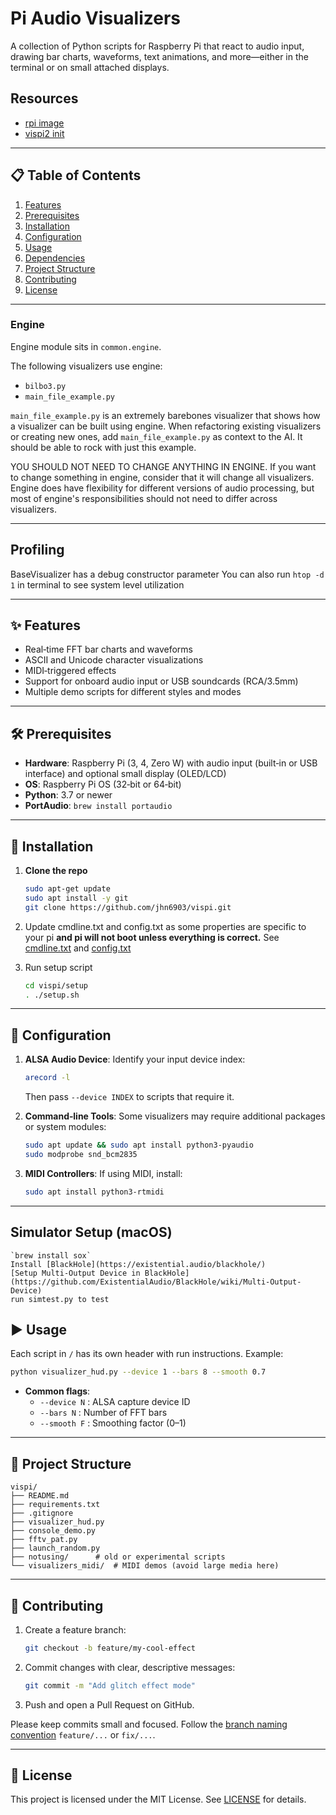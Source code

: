 # Pi Audio Visualizers

A collection of Python scripts for Raspberry Pi that react to audio input, drawing bar charts, waveforms, text animations, and more—either in the terminal or on small attached displays.

## Resources
- [rpi image](https://drive.google.com/file/d/1rH2YuP0mFvTjTMQnb0vNpmKJKPeMZo-3/view?ts=682412a7)
- [vispi2 init](https://docs.google.com/document/d/1ER7_tTq0OyI8gDhiiG17zMWlnprJ0Ygq7cK71soKqBY/edit?tab=t.0#heading=h.du8nta6zqtti)

---

## 📋 Table of Contents
1. [Features](#features)
2. [Prerequisites](#prerequisites)
3. [Installation](#installation)
4. [Configuration](#configuration)
5. [Usage](#usage)
6. [Dependencies](#dependencies)
7. [Project Structure](#project-structure)
8. [Contributing](#contributing)
9. [License](#license)

---

### Engine
Engine module sits in `common.engine`.

The following visualizers use engine:
- `bilbo3.py`
- `main_file_example.py`

`main_file_example.py` is an extremely barebones visualizer that shows how a visualizer can be built using engine.
When refactoring existing visualizers or creating new ones, add `main_file_example.py` as context to the AI.
It should be able to rock with just this example.

YOU SHOULD NOT NEED TO CHANGE ANYTHING IN ENGINE. If you want to change something in engine, consider that it will change
all visualizers. Engine does have flexibility for different versions of audio processing, but most of engine's responsibilities
should not need to differ across visualizers.

---

## Profiling
BaseVisualizer has a debug constructor parameter
You can also run `htop -d 1` in terminal to see system level utilization

---

## ✨ Features
- Real‑time FFT bar charts and waveforms
- ASCII and Unicode character visualizations
- MIDI‑triggered effects
- Support for onboard audio input or USB soundcards (RCA/3.5mm)
- Multiple demo scripts for different styles and modes

---

## 🛠 Prerequisites
- **Hardware**: Raspberry Pi (3, 4, Zero W) with audio input (built‑in or USB interface) and optional small display (OLED/LCD)
- **OS**: Raspberry Pi OS (32‑bit or 64‑bit)
- **Python**: 3.7 or newer
- **PortAudio**: `brew install portaudio`

---

## 🚀 Installation
1. **Clone the repo**
    ```bash
    sudo apt-get update
    sudo apt install -y git
    git clone https://github.com/jhn6903/vispi.git
    ```

2. Update cmdline.txt and config.txt as some properties are specific to your pi **and pi will not boot unless everything is correct.**
See [cmdline.txt](./setup/boot/firmware/cmdline.txt) and [config.txt](./setup/boot/firmware/config.txt)

3. Run setup script
    ```bash
    cd vispi/setup
    . ./setup.sh
    ```

---

## 🔧 Configuration
1. **ALSA Audio Device**: Identify your input device index:
    ```bash
    arecord -l
    ```
    Then pass `--device INDEX` to scripts that require it.

2. **Command‑line Tools**: Some visualizers may require additional packages or system modules:
    ```bash
    sudo apt update && sudo apt install python3-pyaudio
    sudo modprobe snd_bcm2835
    ```

3. **MIDI Controllers**: If using MIDI, install:
    ```bash
    sudo apt install python3-rtmidi
    ```

---

## Simulator Setup (macOS)
    `brew install sox`
    Install [BlackHole](https://existential.audio/blackhole/) 
    [Setup Multi-Output Device in BlackHole](https://github.com/ExistentialAudio/BlackHole/wiki/Multi-Output-Device)
    run simtest.py to test

## ▶️ Usage
Each script in `/` has its own header with run instructions. Example:
```bash
python visualizer_hud.py --device 1 --bars 8 --smooth 0.7
```

- **Common flags**:
  - `--device N` : ALSA capture device ID
  - `--bars N` : Number of FFT bars
  - `--smooth F` : Smoothing factor (0–1)

---

## 📂 Project Structure
```
vispi/
├── README.md
├── requirements.txt
├── .gitignore
├── visualizer_hud.py
├── console_demo.py
├── fftv_pat.py
├── launch_random.py
├── notusing/      # old or experimental scripts
└── visualizers_midi/  # MIDI demos (avoid large media here)
```

---

## 🤝 Contributing
1. Create a feature branch:
   ```bash
   git checkout -b feature/my-cool-effect
   ```
2. Commit changes with clear, descriptive messages:
   ```bash
   git commit -m "Add glitch effect mode"
   ```
3. Push and open a Pull Request on GitHub.

Please keep commits small and focused. Follow the [branch naming convention](https://www.git-scm.com/book/en/v2/Git-Branching-Branch-Naming) `feature/...` or `fix/...`.

---

## 📄 License
This project is licensed under the MIT License. See [LICENSE](LICENSE) for details.

